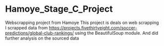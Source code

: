 # Hamoye_Stage_C_Project
Webscrapping project from Hamoye
This project is deals on web scrapping 
I scrapped data from https://projects.fivethirtyeight.com/soccer-predictions/global-club-rankings/ using the BeautifulSoup module. 
And did further analysis on the sourced data
